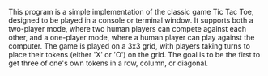 This program is a simple implementation of the classic game Tic Tac Toe,
designed to be played in a console or terminal window. It supports both
a two-player mode, where two human players can compete against each other,
and a one-player mode, where a human player can play against the computer.
The game is played on a 3x3 grid, with players taking turns to place their
tokens (either 'X' or 'O') on the grid. The goal is to be the first to get
three of one's own tokens in a row, column, or diagonal.
